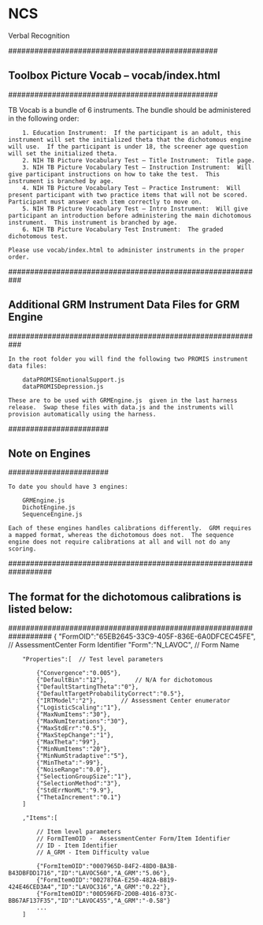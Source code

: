 NCS
===

Verbal Recognition

  ################################################
  ##  Toolbox Picture Vocab – vocab/index.html  ##
  ################################################

  TB Vocab is a bundle of 6 instruments.  The bundle should be administered in the following order:

		1. Education Instrument:  If the participant is an adult, this instrument will set the initialized theta that the dichotomous engine will use.  If the participant is under 18, the screener age question will set the initialized theta.
		2. NIH TB Picture Vocabulary Test – Title Instrument:  Title page.
		3. NIH TB Picture Vocabulary Test – Instruction Instrument:  Will give participant instructions on how to take the test.  This instrument is branched by age.
		4. NIH TB Picture Vocabulary Test – Practice Instrument:  Will present participant with two practice items that will not be scored.  Participant must answer each item correctly to move on.
		5. NIH TB Picture Vocabulary Test – Intro Instrument:  Will give participant an introduction before administering the main dichotomous instrument.  This instrument is branched by age.
		6. NIH TB Picture Vocabulary Test Instrument:  The graded dichotomous test.

	Please use vocab/index.html to administer instruments in the proper order.


  ###########################################################
  ##  Additional GRM Instrument Data Files for GRM Engine  ##
  ###########################################################

	In the root folder you will find the following two PROMIS instrument data files:
	
		dataPROMISEmotionalSupport.js
		dataPROMISDepression.js
	
	These are to be used with GRMEngine.js  given in the last harness release.  Swap these files with data.js and the instruments will provision automatically using the harness. 


  #######################
  ##  Note on Engines  ##
  #######################

	To date you should have 3 engines:

		GRMEngine.js
		DichotEngine.js
		SequenceEngine.js

	Each of these engines handles calibrations differently.  GRM requires a mapped format, whereas the dichotomous does not.  The sequence engine does not require calibrations at all and will not do any scoring. 


  ##################################################################
  ## The format for the dichotomous calibrations is listed below: ##
  ##################################################################
	{
		"FormOID":"65EB2645-33C9-405F-836E-6A0DFCEC45FE", // AssessmentCenter Form Identifier
		"Form":"N_LAVOC",	// Form Name			

		"Properties":[  // Test level parameters

			{"Convergence":"0.005"},
			{"DefaultBin":"12"},		// N/A for dichotomous
			{"DefaultStartingTheta":"0"},
			{"DefaultTargetProbabilityCorrect":"0.5"},
			{"IRTModel":"2"},		// Assessment Center enumerator
			{"LogisticScaling":"1"},
			{"MaxNumItems":"30"},
			{"MaxNumIterations":"30"},
			{"MaxStdErr":"0.5"},
			{"MaxStepChange":"1"},
			{"MaxTheta":"99"},
			{"MinNumItems":"20"},
			{"MinNumStradaptive":"5"},
			{"MinTheta":"-99"},
			{"NoiseRange":"0.0"},
			{"SelectionGroupSize":"1"},
			{"SelectionMethod":"3"},
			{"StdErrNonML":"9.9"},
			{"ThetaIncrement":"0.1"}
		]

		,"Items":[  

			// Item level parameters
			// FormITemOID -  AssessmentCenter Form/Item Identifier
			// ID - Item Identifier
			// A_GRM - Item Difficulty value  

			{"FormItemOID":"0007965D-84F2-48D0-BA3B-B43DBFDD1716","ID":"LAVOC560","A_GRM":"5.06"}, 
			{"FormItemOID":"0027876A-E250-482A-B819-424E46CED3A4","ID":"LAVOC316","A_GRM":"0.22"},	 
			{"FormItemOID":"00D596FD-2D0B-4016-873C-BB67AF137F35","ID":"LAVOC455","A_GRM":"-0.58"}
			...
		]
